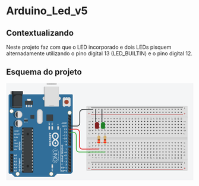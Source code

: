 # Arduino_Led_v5
## Contextualizando
Neste projeto faz com que o LED incorporado e dois LEDs pisquem alternadamente
utilizando o pino digital 13 (LED_BUILTIN) e o pino digital 12.
## Esquema do projeto 
![Esquema do projeto](imagem_2023-05-04_191539983.png)
